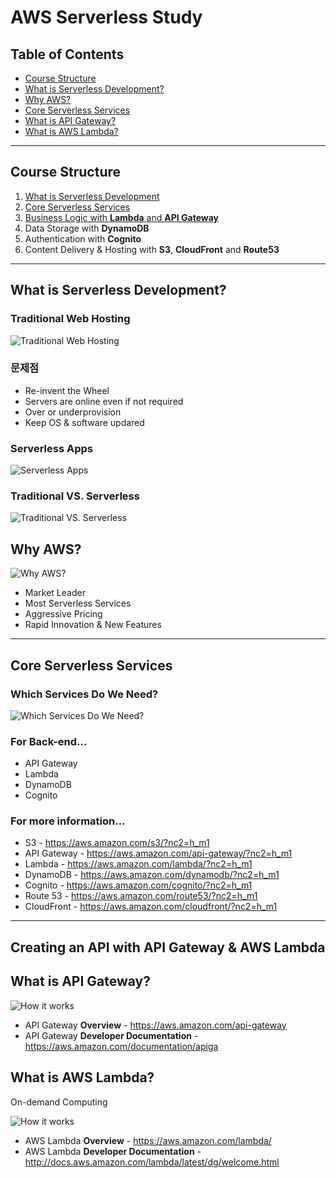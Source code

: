 # AWS Serverless Study


## Table of Contents
- [Course Structure](#Course-Structure)
- [What is Serverless Development?](#What-is-Serverless-Development?)
- [Why AWS?](#Why-AWS?)
- [Core Serverless Services](#Core-Serverless-Services)
- [What is API Gateway?](#What-is-API-Gateway?)
- [What is AWS Lambda?](#What-is-AWS-Lambda?)

---

## Course Structure
1. [What is Serverless Development](#What-is-Serverless-Development?)
2. [Core Serverless Services](#Core-Serverless-Services)
3. [Business Logic with **Lambda** and **API Gateway**](#Creating-an-API-with-API-Gateway-&-AWS-Lambda)
4. Data Storage with **DynamoDB**
5. Authentication with **Cognito**
6. Content Delivery & Hosting with **S3**, **CloudFront** and **Route53**

---

## What is Serverless Development?

### Traditional Web Hosting
![Traditional Web Hosting](image/TraditionalWebHosting.png)


### 문제점

- Re-invent the Wheel
- Servers are online even if not required
- Over or underprovision
- Keep OS & software updared

### Serverless Apps
![Serverless Apps](image/ServerlessApps.png)

### Traditional VS. Serverless
![Traditional VS. Serverless](image/TraditionalVsServerless.png)

## Why AWS?
![Why AWS?](image/WhyAWS.png)

- Market Leader
- Most Serverless Services
- Aggressive Pricing
- Rapid Innovation & New Features

---

## Core Serverless Services

### Which Services Do We Need?
![Which Services Do We Need?](image/WhichServicesDoWeNeed.png)

### For Back-end...
- API Gateway
- Lambda
- DynamoDB
- Cognito

### For more information...
- S3 - https://aws.amazon.com/s3/?nc2=h_m1
- API Gateway - https://aws.amazon.com/api-gateway/?nc2=h_m1
- Lambda - https://aws.amazon.com/lambda/?nc2=h_m1
- DynamoDB - https://aws.amazon.com/dynamodb/?nc2=h_m1
- Cognito - https://aws.amazon.com/cognito/?nc2=h_m1
- Route 53 - https://aws.amazon.com/route53/?nc2=h_m1
- CloudFront - https://aws.amazon.com/cloudfront/?nc2=h_m1

---

## Creating an API with API Gateway & AWS Lambda

## What is API Gateway?
![How it works](image/HowItWorks.png)

- API Gateway **Overview** - https://aws.amazon.com/api-gateway
- API Gateway **Developer Documentation** - https://aws.amazon.com/documentation/apiga

## What is AWS Lambda?

On-demand Computing

![How it works](image/LambdaHowItWorks.png)

- AWS Lambda **Overview** - https://aws.amazon.com/lambda/
- AWS Lambda **Developer Documentation** - http://docs.aws.amazon.com/lambda/latest/dg/welcome.html